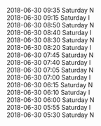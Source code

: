 2018-06-30 09:35 Saturday  N  
2018-06-30 09:15 Saturday  I  
2018-06-30 08:50 Saturday  N  
2018-06-30 08:40 Saturday  I  
2018-06-30 08:30 Saturday  N  
2018-06-30 08:20 Saturday  I  
2018-06-30 07:45 Saturday  N  
2018-06-30 07:40 Saturday  I  
2018-06-30 07:05 Saturday  N  
2018-06-30 07:00 Saturday  I  
2018-06-30 06:15 Saturday  N  
2018-06-30 06:10 Saturday  I  
2018-06-30 06:00 Saturday  N  
2018-06-30 05:55 Saturday  I  
2018-06-30 05:30 Saturday  N  
